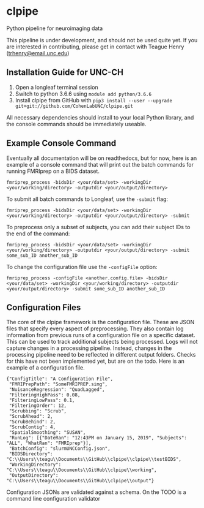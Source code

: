 # clpipe
Python pipeline for neuroimaging data

This pipeline is under development, and should not be used quite yet. If you are interested in contributing, please get in contact with Teague Henry (trhenry@email.unc.edu)


## Installation Guide for UNC-CH

1. Open a longleaf terminal session
2. Switch to python 3.6.6 using `module add python/3.6.6`
3. Install clpipe from GitHub with 
```pip3 install --user --upgrade  git+git://github.com/CohenLabUNC/clpipe.git```

All necessary dependencies should install to your local Python library, and the console commands should be immediately useable.

## Example Console Command

Eventually all documentation will be on readthedocs, but for now, here is an example of a console command that will print out the batch commands for running FMRIprep on a BIDS dataset.

```fmriprep_process -bidsDir <your/data/set> -workingDir <your/working/directory> -outputdir <your/output/directory>```

To submit all batch commands to Longleaf, use the `-submit` flag:

```fmriprep_process -bidsDir <your/data/set> -workingDir <your/working/directory> -outputdir <your/output/directory> -submit```

To preprocess only a subset of subjects, you can add their subject IDs to the end of the command:

```fmriprep_process -bidsDir <your/data/set> -workingDir <your/working/directory> -outputdir <your/output/directory> -submit some_sub_ID another_sub_ID```

To change the configuration file use the `-configFile` option:

```fmriprep_process -configFile <another.config.file> -bidsDir <your/data/set> -workingDir <your/working/directory> -outputdir <your/output/directory> -submit some_sub_ID another_sub_ID```

## Configuration Files

The core of the clpipe framework is the configuration file. These are JSON files that specify every aspect of preprocessing. They also contain log information from previous runs of a configuration file on a specific dataset. This can be used to track additional subjects being processed. Logs will not capture changes in a processing pipeline. Instead, changes in the processing pipeline need to be reflected in different output folders. Checks for this have not been implemented yet, but are on the todo. Here is an example of a configuration file.

```
{"ConfigTitle": "A Configuration File",
 "FMRIPrepPath": "SomeFMRIPREP.simg",
 "NuisanceRegression": "QuadLagged",
 "FilteringHighPass": 0.08,
 "FilteringLowPass": 0.1,
 "FilteringOrder": 12,
 "Scrubbing": "Scrub",
 "ScrubAhead": 2,
 "ScrubBehind": 2,
 "ScrubContig": 4,
 "SpatialSmoothing": "SUSAN",
 "RunLog": [{"DateRan": "12:43PM on January 15, 2019", "Subjects": "ALL", "WhatRan": "FMRIprep"}], 
 "BatchConfig": "slurmUNCConfig.json",
 "BIDSDirectory": "C:\\Users\\teagu\\Documents\\GitHub\\clpipe\\clpipe\\testBIDS",
 "WorkingDirectory": "C:\\Users\\teagu\\Documents\\GitHub\\clpipe\\working",
 "OutputDirectory": "C:\\Users\\teagu\\Documents\\GitHub\\clpipe\\output"}
```

Configuration JSONs are validated against a schema. On the TODO is a command line configuration validator
